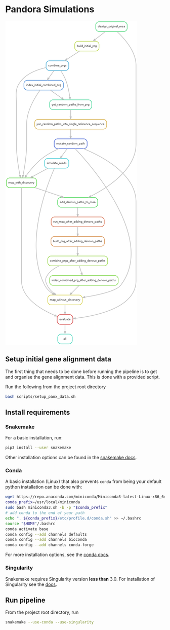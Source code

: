 # Pandora Simulations

![rulegraph](rulegraph.png)

## Setup initial gene alignment data

The first thing that needs to be done before running the pipeline is to get and organise
the gene alignment data. This is done with a provided script.  

Run the following from the project root directory

```sh
bash scripts/setup_panx_data.sh
```

## Install requirements

### Snakemake

For a basic installation, run:

```sh
pip3 install --user snakemake
```

Other installation options can be found in the [snakemake docs](https://snakemake.readthedocs.io/en/stable/getting_started/installation.html).

### Conda

A basic installation (Linux) that also prevents `conda` from being your default python installation
can be done with:

```sh
wget https://repo.anaconda.com/miniconda/Miniconda3-latest-Linux-x86_64.sh -O miniconda3.sh
conda_prefix=/usr/local/miniconda
sudo bash miniconda3.sh -b -p "$conda_prefix"
# add conda to the end of your path
echo ". ${conda_prefix}/etc/profile.d/conda.sh" >> ~/.bashrc
source "$HOME"/.bashrc
conda activate base
conda config --add channels defaults
conda config --add channels bioconda
conda config --add channels conda-forge
```

For more installation options, see the [conda docs](https://docs.conda.io/projects/conda/en/latest/user-guide/install/index.html#).

### Singularity

Snakemake requires Singularity version **less than** 3.0. For installation of Singularity
see the [docs](https://www.sylabs.io/guides/2.6/user-guide/quick_start.html#quick-installation-steps).

## Run pipeline

From the project root directory, run

```sh
snakemake --use-conda --use-singularity
```
